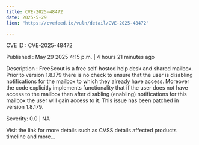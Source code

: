 ```yaml
---
title: CVE-2025-48472
date: 2025-5-29
lien: "https://cvefeed.io/vuln/detail/CVE-2025-48472"

---
```


CVE ID : CVE-2025-48472

Published :  May 29
2025
4:15 p.m. | 4 hours
21 minutes ago

Description : FreeScout is a free self-hosted help desk and shared mailbox. Prior to version 1.8.179
there is no check to ensure that the user is disabling notifications for the mailbox to which they already have access. Moreover
the code explicitly implements functionality that if the user does not have access to the mailbox
then after disabling (enabling) notifications for this mailbox
the user will gain access to it. This issue has been patched in version 1.8.179.

Severity: 0.0 | NA

Visit the link for more details
such as CVSS details
affected products
timeline
and more...
